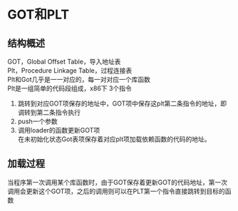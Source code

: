 # GOT和PLT
## 结构概述
GOT，Global Offset Table，导入地址表        
Plt，Procedure Linkage Table，过程连接表        
Plt和Got几乎是一一对应的，每一对对应一个库函数        
Plt是一组简单的代码段组成，x86下 3个指令
1. 跳转到对应GOT项保存的地址中，GOT项中保存这plt第二条指令的地址，即调转到第二条指令执行
2. push一个参数
3. 调用loader的函数更新GOT项        
在未初始化状态Got表项保存着对应plt项加载依赖函数的代码的地址。

## 加载过程
当程序第一次调用某个库函数时，由于GOT保存着更新GOT的代码地址，第一次调用会更新这个GOT项，之后的调用则可以在PLT第一个指令直接跳转到目标的函数
